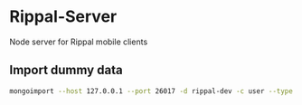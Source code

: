 # Rippal-Server
Node server for Rippal mobile clients


Import dummy data
----
```bash
mongoimport --host 127.0.0.1 --port 26017 -d rippal-dev -c user --type csv dummy_users.csv --headerline
```